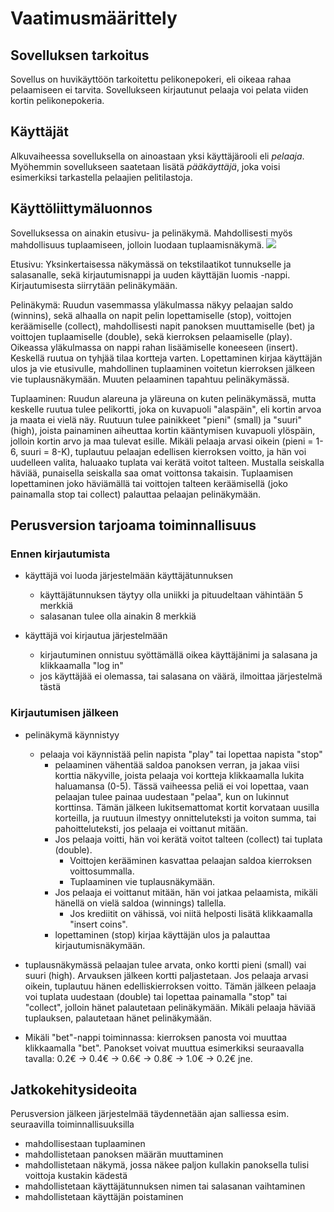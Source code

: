 # Vaatimusmäärittely

## Sovelluksen tarkoitus

Sovellus on huvikäyttöön tarkoitettu pelikonepokeri, eli oikeaa rahaa pelaamiseen ei tarvita. Sovellukseen kirjautunut pelaaja voi pelata viiden kortin pelikonepokeria.

## Käyttäjät

Alkuvaiheessa sovelluksella on ainoastaan yksi käyttäjärooli eli _pelaaja_. Myöhemmin sovellukseen saatetaan lisätä _pääkäyttäjä_, joka voisi esimerkiksi tarkastella pelaajien pelitilastoja.

## Käyttöliittymäluonnos

Sovelluksessa on ainakin etusivu- ja pelinäkymä. Mahdollisesti myös mahdollisuus tuplaamiseen, jolloin luodaan tuplaamisnäkymä.
<img src="https://github.com/Henrikhi/ot-harjoitustyo/blob/master/Dokumentaatio/Tiedostoja/kayttoliittymakuva.png">

Etusivu: Yksinkertaisessa näkymässä on tekstilaatikot tunnukselle ja salasanalle, sekä kirjautumisnappi ja uuden käyttäjän luomis -nappi. Kirjautumisesta siirrytään pelinäkymään.

Pelinäkymä: Ruudun vasemmassa yläkulmassa näkyy pelaajan saldo (winnins), sekä alhaalla on napit pelin lopettamiselle (stop), voittojen keräämiselle (collect), mahdollisesti napit panoksen muuttamiselle (bet) ja voittojen tuplaamiselle (double), sekä kierroksen pelaamiselle (play). Oikeassa yläkulmassa on nappi rahan lisäämiselle koneeseen (insert). Keskellä ruutua on tyhjää tilaa kortteja varten. Lopettaminen kirjaa käyttäjän ulos ja vie etusivulle, mahdollinen tuplaaminen voitetun kierroksen jälkeen vie tuplausnäkymään. Muuten pelaaminen tapahtuu pelinäkymässä.

Tuplaaminen: Ruudun alareuna ja yläreuna on kuten pelinäkymässä, mutta keskelle ruutua tulee pelikortti, joka on kuvapuoli "alaspäin", eli kortin arvoa ja maata ei vielä näy. Ruutuun tulee painikkeet "pieni" (small) ja "suuri" (high), joista painaminen aiheuttaa kortin kääntymisen kuvapuoli ylöspäin, jolloin kortin arvo ja maa tulevat esille. Mikäli pelaaja arvasi oikein (pieni = 1-6, suuri = 8-K), tuplautuu pelaajan edellisen kierroksen voitto, ja hän voi uudelleen valita, haluaako tuplata vai kerätä voitot talteen. Mustalla seiskalla häviää, punaisella seiskalla saa omat voittonsa takaisin. Tuplaamisen lopettaminen joko häviämällä tai voittojen talteen keräämisellä (joko painamalla stop tai collect) palauttaa pelaajan pelinäkymään.


## Perusversion tarjoama toiminnallisuus

### Ennen kirjautumista

- käyttäjä voi luoda järjestelmään käyttäjätunnuksen
  - käyttäjätunnuksen täytyy olla uniikki ja pituudeltaan vähintään 5 merkkiä
  - salasanan tulee olla ainakin 8 merkkiä

- käyttäjä voi kirjautua järjestelmään
  - kirjautuminen onnistuu syöttämällä oikea käyttäjänimi ja salasana ja klikkaamalla "log in"
  - jos käyttäjää ei olemassa, tai salasana on väärä, ilmoittaa järjestelmä tästä

### Kirjautumisen jälkeen

- pelinäkymä käynnistyy
  - pelaaja voi käynnistää pelin napista "play" tai lopettaa napista "stop"
    - pelaaminen vähentää saldoa panoksen verran, ja jakaa viisi korttia näkyville, joista pelaaja voi kortteja klikkaamalla lukita haluamansa (0-5). Tässä vaiheessa peliä ei voi lopettaa, vaan pelaajan tulee painaa uudestaan "pelaa", kun on lukinnut korttinsa. Tämän jälkeen lukitsemattomat kortit korvataan uusilla korteilla, ja ruutuun ilmestyy onnitteluteksti ja voiton summa, tai pahoitteluteksti, jos pelaaja ei voittanut mitään.
    - Jos pelaaja voitti, hän voi kerätä voitot talteen (collect) tai tuplata (double).
      - Voittojen kerääminen kasvattaa pelaajan saldoa kierroksen voittosummalla.
      - Tuplaaminen vie tuplausnäkymään.
    - Jos pelaaja ei voittanut mitään, hän voi jatkaa pelaamista, mikäli hänellä on vielä saldoa (winnings) tallella.
      - Jos krediitit on vähissä, voi niitä helposti lisätä klikkaamalla "insert coins".
    - lopettaminen (stop) kirjaa käyttäjän ulos ja palauttaa kirjautumisnäkymään.
 
 - tuplausnäkymässä pelaajan tulee arvata, onko kortti pieni (small) vai suuri (high). Arvauksen jälkeen kortti paljastetaan. Jos pelaaja arvasi oikein, tuplautuu hänen edelliskierroksen voitto. Tämän jälkeen pelaaja voi tuplata uudestaan (double) tai lopettaa painamalla "stop" tai "collect", jolloin hänet palautetaan pelinäkymään. Mikäli pelaaja häviää tuplauksen, palautetaan hänet pelinäkymään.
 
 - Mikäli "bet"-nappi toiminnassa: kierroksen panosta voi muuttaa klikkaamalla "bet". Panokset voivat muuttua esimerkiksi seuraavalla tavalla:
  0.2€ -> 0.4€ -> 0.6€ -> 0.8€ -> 1.0€ -> 0.2€ jne.


## Jatkokehitysideoita

Perusversion jälkeen järjestelmää täydennetään ajan salliessa esim. seuraavilla toiminnallisuuksilla

- mahdollisestaan tuplaaminen
- mahdollistetaan panoksen määrän muuttaminen
- mahdollistetaan näkymä, jossa näkee paljon kullakin panoksella tulisi voittoja kustakin kädestä
- mahdollistetaan käyttäjätunnuksen nimen tai salasanan vaihtaminen
- mahdollistetaan käyttäjän poistaminen
